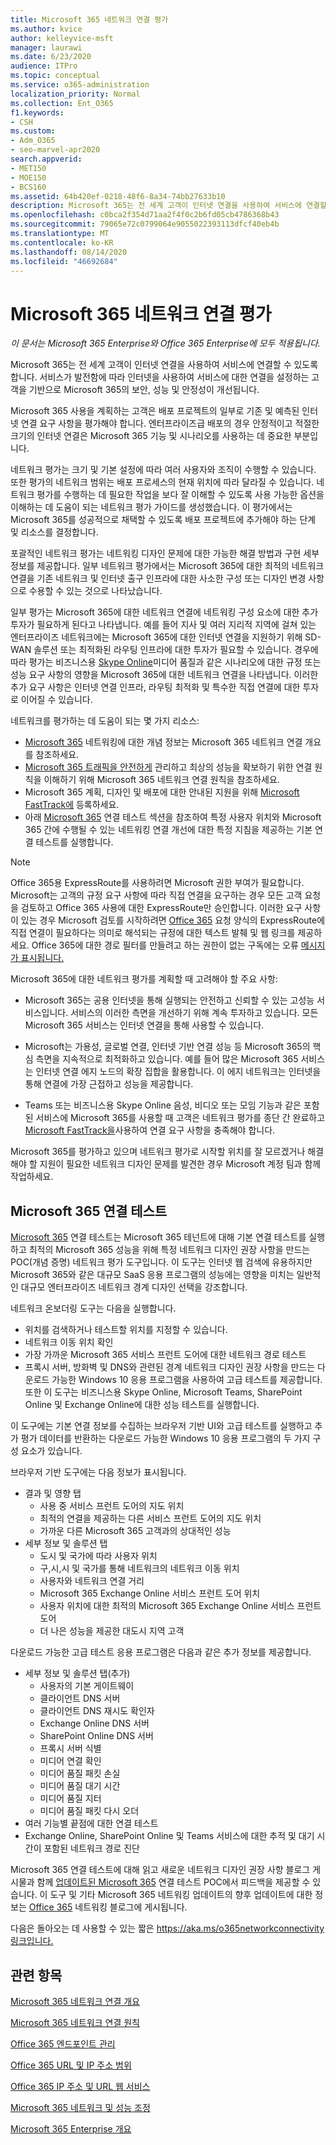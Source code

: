 ```yaml
---
title: Microsoft 365 네트워크 연결 평가
ms.author: kvice
author: kelleyvice-msft
manager: laurawi
ms.date: 6/23/2020
audience: ITPro
ms.topic: conceptual
ms.service: o365-administration
localization_priority: Normal
ms.collection: Ent_O365
f1.keywords:
- CSH
ms.custom:
- Adm_O365
- seo-marvel-apr2020
search.appverid:
- MET150
- MOE150
- BCS160
ms.assetid: 64b420ef-0218-48f6-8a34-74bb27633b10
description: Microsoft 365는 전 세계 고객이 인터넷 연결을 사용하여 서비스에 연결할 수 있도록 합니다. 서비스가 발전함에 따라 인터넷을 사용하여 서비스에 대한 연결을 설정하는 고객을 기반으로 Microsoft 365의 보안, 성능 및 안정성이 개선됩니다.
ms.openlocfilehash: c0bca2f354d71aa2f4f0c2b6fd05cb4786368b43
ms.sourcegitcommit: 79065e72c0799064e9055022393113dfcf40eb4b
ms.translationtype: MT
ms.contentlocale: ko-KR
ms.lasthandoff: 08/14/2020
ms.locfileid: "46692684"
---
```

# <a name="assessing-microsoft-365-network-connectivity"></a>Microsoft 365 네트워크 연결 평가

*이 문서는 Microsoft 365 Enterprise와 Office 365 Enterprise에 모두 적용됩니다.*

Microsoft 365는 전 세계 고객이 인터넷 연결을 사용하여 서비스에 연결할 수 있도록 합니다. 서비스가 발전함에 따라 인터넷을 사용하여 서비스에 대한 연결을 설정하는 고객을 기반으로 Microsoft 365의 보안, 성능 및 안정성이 개선됩니다.
  
Microsoft 365 사용을 계획하는 고객은 배포 프로젝트의 일부로 기존 및 예측된 인터넷 연결 요구 사항을 평가해야 합니다. 엔터프라이즈급 배포의 경우 안정적이고 적절한 크기의 인터넷 연결은 Microsoft 365 기능 및 시나리오를 사용하는 데 중요한 부분입니다.
  
네트워크 평가는 크기 및 기본 설정에 따라 여러 사용자와 조직이 수행할 수 있습니다. 또한 평가의 네트워크 범위는 배포 프로세스의 현재 위치에 따라 달라질 수 있습니다. 네트워크 평가를 수행하는 데 필요한 작업을 보다 잘 이해할 수 있도록 사용 가능한 옵션을 이해하는 데 도움이 되는 네트워크 평가 가이드를 생성했습니다. 이 평가에서는 Microsoft 365를 성공적으로 채택할 수 있도록 배포 프로젝트에 추가해야 하는 단계 및 리소스를 결정합니다.
  
포괄적인 네트워크 평가는 네트워킹 디자인 문제에 대한 가능한 해결 방법과 구현 세부 정보를 제공합니다. 일부 네트워크 평가에서는 Microsoft 365에 대한 최적의 네트워크 연결을 기존 네트워크 및 인터넷 출구 인프라에 대한 사소한 구성 또는 디자인 변경 사항으로 수용할 수 있는 것으로 나타났습니다.

일부 평가는 Microsoft 365에 대한 네트워크 연결에 네트워킹 구성 요소에 대한 추가 투자가 필요하게 된다고 나타냅니다. 예를 들어 지사 및 여러 지리적 지역에 걸쳐 있는 엔터프라이즈 네트워크에는 Microsoft 365에 대한 인터넷 연결을 지원하기 위해 SD-WAN 솔루션 또는 최적화된 라우팅 인프라에 대한 투자가 필요할 수 있습니다. 경우에 따라 평가는 비즈니스용 [Skype Online](https://support.office.com/article/Media-Quality-and-Network-Connectivity-Performance-in-Skype-for-Business-Online-5fe3e01b-34cf-44e0-b897-b0b2a83f0917)미디어 품질과 같은 시나리오에 대한 규정 또는 성능 요구 사항의 영향을 Microsoft 365에 대한 네트워크 연결을 나타냅니다. 이러한 추가 요구 사항은 인터넷 연결 인프라, 라우팅 최적화 및 특수한 직접 연결에 대한 투자로 이어질 수 있습니다.

네트워크를 평가하는 데 도움이 되는 몇 가지 리소스:

- [Microsoft 365](microsoft-365-networking-overview.md) 네트워킹에 대한 개념 정보는 Microsoft 365 네트워크 연결 개요를 참조하세요.
- [Microsoft 365 트래픽을 안전하게](https://aka.ms/o365networkingprinciples) 관리하고 최상의 성능을 확보하기 위한 연결 원칙을 이해하기 위해 Microsoft 365 네트워크 연결 원칙을 참조하세요.
- Microsoft 365 계획, 디자인 및 배포에 대한 안내된 지원을 위해 [Microsoft FastTrack에](https://www.microsoft.com/fasttrack) 등록하세요. 
- 아래 [Microsoft 365](assessing-network-connectivity.md#the-microsoft-365-connectivity-test) 연결 테스트 섹션을 참조하여 특정 사용자 위치와 Microsoft 365 간에 수행될 수 있는 네트워킹 연결 개선에 대한 특정 지침을 제공하는 기본 연결 테스트를 실행합니다.

> [!NOTE]
> Office 365용 ExpressRoute를 사용하려면 Microsoft 권한 부여가 필요합니다. Microsoft는 고객의 규정 요구 사항에 따라 직접 연결을 요구하는 경우 모든 고객 요청을 검토하고 Office 365 사용에 대한 ExpressRoute만 승인합니다. 이러한 요구 사항이 있는 경우 Microsoft 검토를 시작하려면 [Office 365](https://aka.ms/O365ERReview) 요청 양식의 ExpressRoute에 직접 연결이 필요하다는 의미로 해석되는 규정에 대한 텍스트 발췌 및 웹 링크를 제공하세요. Office 365에 대한 경로 필터를 만들려고 하는 권한이 없는 구독에는 오류 [메시지가 표시됩니다.](https://support.microsoft.com/kb/3181709)
  
Microsoft 365에 대한 네트워크 평가를 계획할 때 고려해야 할 주요 사항:
  
- Microsoft 365는 공용 인터넷을 통해 실행되는 안전하고 신뢰할 수 있는 고성능 서비스입니다. 서비스의 이러한 측면을 개선하기 위해 계속 투자하고 있습니다. 모든 Microsoft 365 서비스는 인터넷 연결을 통해 사용할 수 있습니다.

- Microsoft는 가용성, 글로벌 연결, 인터넷 기반 연결 성능 등 Microsoft 365의 핵심 측면을 지속적으로 최적화하고 있습니다. 예를 들어 많은 Microsoft 365 서비스는 인터넷 연결 에지 노드의 확장 집합을 활용합니다. 이 에지 네트워크는 인터넷을 통해 연결에 가장 근접하고 성능을 제공합니다.

- Teams 또는 비즈니스용 Skype Online 음성, 비디오 또는 모임 기능과 같은 포함된 서비스에 Microsoft 365를 사용할 때 고객은 네트워크 평가를 종단 간 완료하고 [Microsoft FastTrack을](https://www.microsoft.com/fasttrack)사용하여 연결 요구 사항을 충족해야 합니다.

Microsoft 365를 평가하고 있으며 네트워크 평가로 시작할 위치를 잘 모르겠거나 해결해야 할 지원이 필요한 네트워크 디자인 문제를 발견한 경우 Microsoft 계정 팀과 함께 작업하세요.

## <a name="the-microsoft-365-connectivity-test"></a>Microsoft 365 연결 테스트

[Microsoft 365](https://aka.ms/netonboard) 연결 테스트는 Microsoft 365 테넌트에 대해 기본 연결 테스트를 실행하고 최적의 Microsoft 365 성능을 위해 특정 네트워크 디자인 권장 사항을 만드는 POC(개념 증명) 네트워크 평가 도구입니다. 이 도구는 인터넷 웹 검색에 유용하지만 Microsoft 365와 같은 대규모 SaaS 응용 프로그램의 성능에는 영향을 미치는 일반적인 대규모 엔터프라이즈 네트워크 경계 디자인 선택을 강조합니다.

네트워크 온보더링 도구는 다음을 실행합니다.

- 위치를 검색하거나 테스트할 위치를 지정할 수 있습니다.
- 네트워크 이동 위치 확인
- 가장 가까운 Microsoft 365 서비스 프런트 도어에 대한 네트워크 경로 테스트
- 프록시 서버, 방화벽 및 DNS와 관련된 경계 네트워크 디자인 권장 사항을 만드는 다운로드 가능한 Windows 10 응용 프로그램을 사용하여 고급 테스트를 제공합니다. 또한 이 도구는 비즈니스용 Skype Online, Microsoft Teams, SharePoint Online 및 Exchange Online에 대한 성능 테스트를 실행합니다.

이 도구에는 기본 연결 정보를 수집하는 브라우저 기반 UI와 고급 테스트를 실행하고 추가 평가 데이터를 반환하는 다운로드 가능한 Windows 10 응용 프로그램의 두 가지 구성 요소가 있습니다.

브라우저 기반 도구에는 다음 정보가 표시됩니다.

- 결과 및 영향 탭
  - 사용 중 서비스 프런트 도어의 지도 위치
  - 최적의 연결을 제공하는 다른 서비스 프런트 도어의 지도 위치
  - 가까운 다른 Microsoft 365 고객과의 상대적인 성능
- 세부 정보 및 솔루션 탭
  - 도시 및 국가에 따라 사용자 위치
  - 구,시,시 및 국가를 통해 네트워크의 네트워크 이동 위치
  - 사용자와 네트워크 연결 거리
  - Microsoft 365 Exchange Online 서비스 프런트 도어 위치
  - 사용자 위치에 대한 최적의 Microsoft 365 Exchange Online 서비스 프런트 도어
  - 더 나은 성능을 제공한 대도시 지역 고객

다운로드 가능한 고급 테스트 응용 프로그램은 다음과 같은 추가 정보를 제공합니다.

- 세부 정보 및 솔루션 탭(추가)
  - 사용자의 기본 게이트웨이
  - 클라이언트 DNS 서버
  - 클라이언트 DNS 재시도 확인자
  - Exchange Online DNS 서버
  - SharePoint Online DNS 서버
  - 프록시 서버 식별
  - 미디어 연결 확인
  - 미디어 품질 패킷 손실
  - 미디어 품질 대기 시간
  - 미디어 품질 지터
  - 미디어 품질 패킷 다시 오더
- 여러 기능별 끝점에 대한 연결 테스트
- Exchange Online, SharePoint Online 및 Teams 서비스에 대한 추적 및 대기 시간이 포함된 네트워크 경로 진단

Microsoft 365 연결 테스트에 대해 읽고 새로운 네트워크 디자인 권장 사항 블로그 게시물과 함께 [업데이트된 Microsoft 365](https://techcommunity.microsoft.com/t5/Office-365-Networking/Updated-Office-365-Network-Onboarding-Tool-POC-with-new-network/m-p/711130#M130) 연결 테스트 POC에서 피드백을 제공할 수 있습니다. 이 도구 및 기타 Microsoft 365 네트워킹 업데이트의 향후 업데이트에 대한 정보는 [Office 365](https://techcommunity.microsoft.com/t5/Office-365-Networking/bd-p/Office365Networking) 네트워킹 블로그에 게시됩니다.
  
다음은 돌아오는 데 사용할 수 있는 짧은 [ https://aka.ms/o365networkconnectivity 링크입니다.](https://aka.ms/o365networkconnectivity)
  
## <a name="related-topics"></a>관련 항목

[Microsoft 365 네트워크 연결 개요](microsoft-365-networking-overview.md)

[Microsoft 365 네트워크 연결 원칙](https://aka.ms/o365networkingprinciples)

[Office 365 엔드포인트 관리](managing-office-365-endpoints.md)

[Office 365 URL 및 IP 주소 범위](urls-and-ip-address-ranges.md)

[Office 365 IP 주소 및 URL 웹 서비스](microsoft-365-ip-web-service.md)

[Microsoft 365 네트워크 및 성능 조정](network-planning-and-performance.md)

[Microsoft 365 Enterprise 개요](microsoft-365-overview.md)
